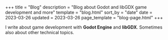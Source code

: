 +++
title = "Blog"
description = "Blog about Godot and libGDX game development and more"
template = "blog.html"
sort_by = "date"
date = 2023-03-26
updated = 2023-03-26
page_template = "blog-page.html"
+++

I write about game development with **Godot Engine** and **libGDX**.
Sometimes also about other technical topics.